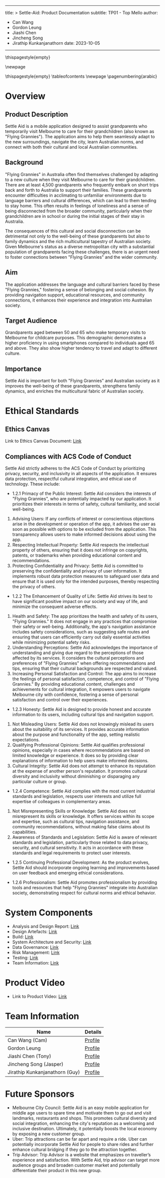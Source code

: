 

---
title: >
  Settle-Aid: Product Documentation
subtitle: TP01 - Top Mello 
author:
  - Can Wang
  - Gordon Leung
  - Jiashi Chen
  - Jincheng Song
  - Jirathip Kunkanjanathorn
date: 2023-10-05
---
\thispagestyle{empty}


\newpage

\thispagestyle{empty}
\tableofcontents
\newpage
\pagenumbering{arabic}

# Overview

## Product Description

Settle Aid is a mobile application designed to assist grandparents who temporarily visit Melbourne to care for their grandchildren (also known as "Flying Grannies"). The application aims to help them seamlessly adapt to the new surroundings, navigate the city, learn Australian norms, and connect with both their cultural and local Australian communities.

## Background

"Flying Grannies" in Australia often find themselves challenged by adapting to a new culture when they visit Melbourne to care for their grandchildren. There are at least 4,500 grandparents who frequently embark on short trips back and forth to Australia to support their families. These grandparents encounter difficulties in acclimating to unfamiliar environments due to language barriers and cultural differences, which can lead to them tending to stay home. This often results in feelings of loneliness and a sense of being disconnected from the broader community, particularly when their grandchildren are in school or during the initial stages of their stay in Australia. 

The consequences of this cultural and social disconnection can be detrimental not only to the well-being of these grandparents but also to family dynamics and the rich multicultural tapestry of Australian society. Given Melbourne's status as a diverse metropolitan city with a substantial population of grandparents facing these challenges, there is an urgent need to foster connections between "Flying Grannies" and the wider community. 

## Aim 

The application addresses the language and cultural barriers faced by these "Flying Grannies," fostering a sense of belonging and social cohesion. By providing navigation support, educational resources, and community connections, it enhances their experience and integration into Australian society.

## Target Audience

Grandparents aged between 50 and 65 who make temporary visits to Melbourne for childcare purposes. This demographic demonstrates a higher proficiency in using smartphones compared to individuals aged 65 and above. They also show higher tendency to travel and adapt to different culture.


## Importance

Settle Aid is important for both "Flying Grannies" and Australian society as it improves the well-being of these grandparents, strengthens family dynamics, and enriches the multicultural fabric of Australian society.

# Ethical Standards

## Ethics Canvas

Link to Ethics Canvas Document: [Link](https://drive.google.com/drive/u/1/folders/1NgtfeWH2DmG0anxPpRwZILXTMLXW23k2)

## Compliances with ACS Code of Conduct

Settle Aid strictly adheres to the ACS Code of Conduct by prioritizing privacy, security, and inclusivity in all aspects of the application. It ensures data protection, respectful cultural integration, and ethical use of technology. These include:

- 1.2.1 Primacy of the Public Interest: Settle Aid considers the interests of "Flying Grannies", who are potentially impacted by our application. It prioritizes their interests in terms of safety, cultural familiarity, and social well-being.

1.  Advising Users: If any conflicts of interest or conscientious objections arise in the development or operation of the app, it advises the user as soon as possible with options to be excluded from the application. This transparency allows users to make informed decisions about using the app.
2. Respecting Intellectual Property: Settle Aid respects the intellectual property of others, ensuring that it does not infringe on copyrights, patents, or trademarks when providing educational content and recommendations.
3. Protecting Confidentiality and Privacy: Settle Aid is committed to preserving the confidentiality and privacy of user information. It implements robust data protection measures to safeguard user data and ensure that it is used only for the intended purposes, thereby respecting the privacy of others.

- 1.2.2  The Enhancement of Quality of Life: Settle Aid strives its best to have significant positive impact on our society and way of life, and minimize the consequent adverse effects. 

1. Health and Safety: The app prioritizes the health and safety of its users, "Flying Grannies." It does not engage in any practices that compromise their safety or well-being. Additionally, the app's navigation assistance includes safety considerations, such as suggesting safe routes and ensuring that users can efficiently carry out daily essential activities while minimizing potential safety risks.
2. Understanding Perceptions: Settle Aid acknowledges the importance of understanding and giving due regard to the perceptions of those affected by its services. It considers the cultural perceptions and preferences of "Flying Grannies" when offering recommendations and tips, ensuring that their cultural backgrounds are respected and valued.
2. Increasing Personal Satisfaction and Control: The app aims to increase the feelings of personal satisfaction, competence, and control of "Flying Grannies." By providing educational content, challenges and achievements for cultural integration, it empowers users to navigate Melbourne city with confidence, fostering a sense of personal satisfaction and control over their experiences.

- 1.2.3 Honesty: Settle Aid is designed to provide honest and accurate information to its users, including cultural tips and navigation support.

1. Not Misleading Users: Settle Aid does not knowingly mislead its users about the suitability of its services. It provides accurate information about the purpose and functionality of the app, setting realistic expectations.
2. Qualifying Professional Opinions: Settle Aid qualifies professional opinions, especially in cases where recommendations are based on limited knowledge or experience. It does so by providing clear explanations of information to help users make informed decisions.
3. Cultural Integrity: Settle Aid does not attempt to enhance its reputation at the expense of another person's reputation. It promotes cultural diversity and inclusivity without diminishing or disparaging any particular culture or group.

- 1.2.4 Competence: Settle Aid complies with the most current industrial standards and legislation, respects user interests and utilize full expertise of colleagues in complementary areas.

1. Not Misrepresenting Skills or Knowledge: Settle Aid does not misrepresent its skills or knowledge. It offers services within its scope and expertise, such as cultural tips, navigation assistance, and community recommendations, without making false claims about its capabilities.
2. Awareness of Standards and Legislation: Settle Aid is aware of relevant standards and legislation, particularly those related to data privacy, security, and cultural sensitivity. It acts in accordance with these standards and legal requirements to protect user interests.

- 1.2.5 Continuing Professional Development: As the product evolves, Settle Aid should incorporate ongoing learning and improvements based on user feedback and emerging ethical considerations.

- 1.2.6 Professionalism: Settle Aid promotes professionalism by providing tools and resources that help "Flying Grannies" integrate into Australian society, demonstrating respect for cultural norms and ethical behavior.

# System Components
- Analysis and Design Report: [Link](https://drive.google.com/drive/u/1/folders/1arcBiH8aXb4UXkZcHMHF3gsvGApjIN_4)
- Design Artefacts: [Link](https://drive.google.com/drive/u/1/folders/12U2ci-LVh7MFYuxTqAGCc7TwB0MN2w8y)
- Build: [Link](https://drive.google.com/drive/u/1/folders/1MESszIor3mW6dLv3uAQ8axbA9c4cLYTp) 
- System Architecture and Security: [Link](https://drive.google.com/drive/u/1/folders/1FlGdO2h_CC9pXnL91hzOsJKSX1t3RvIW) 
- Data Governance: [Link](https://drive.google.com/drive/u/1/folders/172ae08Ama2weGeQcIglKKxn01kROsSxd)
- Risk Management: [Link](https://drive.google.com/drive/u/1/folders/1dYvk0Siv2EiO_g1ghvmKZRfVIegxEVUi)
- Testing: [Link](https://drive.google.com/drive/u/1/folders/11drqq90oPUwboIntG-dbnjOtUJ4KpcxB)
- Team Information: [Link](https://drive.google.com/drive/u/1/folders/1w3Mm5AofPde4ViVbcEUMYReExJuHiw0o)

# Product Video
- Link to Product Video: [Link](https://drive.google.com/drive/u/1/folders/1XPzDcOo-xYSG1YaqUdSItdQcDsL2jQTF)

# Team Information

| Name            | Details                                                                                                                  |
| -------------------- | ------------------------------------------------------------------------------------------------------------------------ |
| Can Wang (Cam)                 | [Profile](https://www.linkedin.com/in/camwang/)                                                                                           |
| Gordon Leung                   | [Profile](https://www.linkedin.com/in/gordon-leung-65b28a112/)                                                                            |
| Jiashi Chen (Tony)             | [Profile](https://www.linkedin.com/in/tonychen0721/)                                                                                      |
| Jincheng Song (Jasper)         | [Profile](https://www.linkedin.com/in/jasper-song-719727252/)                                                                             |
| Jirathip Kunkanjanathorn (Guy) | [Profile](https://www.linkedin.com/in/jirathip-kunkanjanathorn/)                                                                          |

# Future Sponsors

- Melbourne City Council: Settle Aid is an easy mobile application for middle age users to spare time and motivate them to go out and visit landmarks, restaurants and shops. This promotes cultural diversity and social integration, enhancing the city's reputation as a welcoming and inclusive destination. Ultimately, it potentially boosts the local economy by exposing a new customer group.
- Uber: Trip attractions can be far apart and require a ride. Uber can potentially incorporate Settle Aid for people to share rides and further enhance cultural bridging if they go to the attraction together.
- Trip Advisor: Trip Advisor is a website that emphasizes on traveller’s experience and satisfaction. With Settle Aid, trip advisor can target more audience groups and broaden customer market and potentially differentiate their product in this new group.
